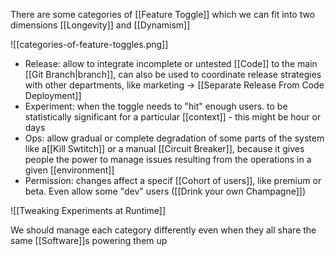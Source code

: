 There are some categories of [[Feature Toggle]] which we can fit into two dimensions [[Longevity]] and [[Dynamism]]

![[categories-of-feature-toggles.png]]

- Release: allow to integrate incomplete or untested [[Code]] to the main [[Git Branch|branch]], can also be used to coordinate release strategies with other departments, like marketing -> [[Separate Release From Code Deployment]]
- Experiment: when the toggle needs to "hit" enough users. to be statistically significant for a particular [[context]] - this might be hour or days
- Ops: allow gradual or complete degradation of some parts of the system like a[[Kill Swtitch]] or a manual [[Circuit Breaker]], because it gives people the power to manage issues resulting from the operations in a given [[environment]]
- Permission: changes affect a specif [[Cohort of users]], like premium or beta. Even allow some "dev" users ([[Drink your own Champagne]])

![[Tweaking Experiments at Runtime]]

We should manage each category differently even when they all share the same [[Software]]s powering them up